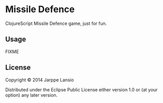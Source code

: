 # Missile Defence

ClojureScript Missile Defence game, just for fun.

## Usage

FIXME

## License

Copyright © 2014 Jarppe Lansio

Distributed under the Eclipse Public License either version 1.0 or (at
your option) any later version.
